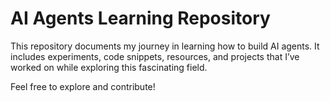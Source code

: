 # AI Agents Learning Repository  

This repository documents my journey in learning how to build AI agents. It includes experiments, code snippets, resources, and projects that I’ve worked on while exploring this fascinating field.  

Feel free to explore and contribute!  
